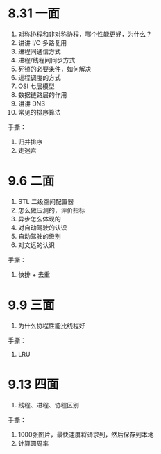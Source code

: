 # 8.31 一面

1. 对称协程和非对称协程，哪个性能更好，为什么？
2. 讲讲 I/O 多路复用
3. 进程间通信方式
4. 进程/线程间同步方式
5. 死锁的必要条件，如何解决
6. 进程调度的方式
7. OSI 七层模型
8. 数据链路层的作用
9. 讲讲 DNS
10. 常见的排序算法

手撕：

1. 归并排序
2. 走迷宫

# 9.6 二面

1. STL 二级空间配置器
2. 怎么做压测的，评价指标
3. 异步怎么体现的
4. 对自动驾驶的认识
5. 自动驾驶的级别
6. 对文远的认识

手撕：

1. 快排 + 去重

# 9.9 三面

1. 为什么协程性能比线程好

手撕：

1. LRU

# 9.13 四面

1. 线程、进程、协程区别

手撕：

1. 1000张图片，最快速度将请求到，然后保存到本地
2. 计算圆周率
